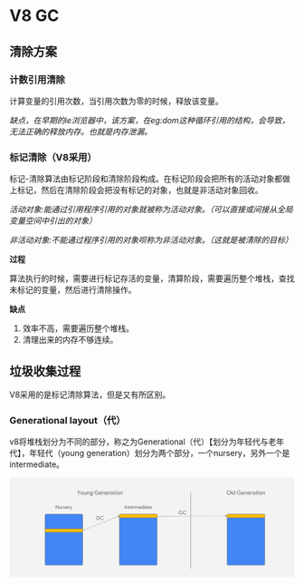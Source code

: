# V8 GC

## 清除方案

### 计数引用清除

计算变量的引用次数，当引用次数为零的时候，释放该变量。

*缺点，在早期的ie浏览器中，该方案，在eg:dom这种循环引用的结构，会导致，无法正确的释放内存。也就是内存泄漏。*

### 标记清除（V8采用）

标记-清除算法由标记阶段和清除阶段构成。在标记阶段会把所有的活动对象都做上标记，然后在清除阶段会把没有标记的对象，也就是非活动对象回收。

*活动对象:能通过引用程序引用的对象就被称为活动对象。（可以直接或间接从全局变量空间中引出的对象）*

*非活动对象:不能通过程序引用的对象呗称为非活动对象。（这就是被清除的目标）*

**过程**

算法执行的时候，需要进行标记存活的变量，清算阶段，需要遍历整个堆栈，查找未标记的变量，然后进行清除操作。


**缺点**
1. 效率不高，需要遍历整个堆栈。
2. 清理出来的内存不够连续。


## 垃圾收集过程

V8采用的是标记清除算法，但是又有所区别。

### Generational layout（代）

v8将堆栈划分为不同的部分，称之为Generational（代）【划分为年轻代与老年代】，年轻代（young generation）划分为两个部分，一个nursery，另外一个是intermediate。

![v8 代](https://github.com/skyujilong/notebook/blob/master/src/generational-layer.svg)




